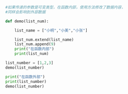 
<BlogInfo id="701" title="10.函数内部通过方法修改可变参数" author="白日梦想猿" pv=0 read_times=0 pre_cost_time=0分14秒 category="语法进阶" tag_list="['语法进阶']" create_time="2020.02.18 09:27:17" update_time="2020.02.18 09:37:54" />

```python
#如果传递的参数是可变类型，在函数内部，使用方法修改了数据内容，
#同样会影响到外部数据

def demo(list_num):

    list_name = ["小明","小美","小张"]

    list_num.extend(list_name)
    list_num.append(9)
    print("在函数内部")
    print(list_num)

list_number = [1,2,3]
demo(list_number)

print("在函数外部")
print(list_number)
demo(list_number)
```
